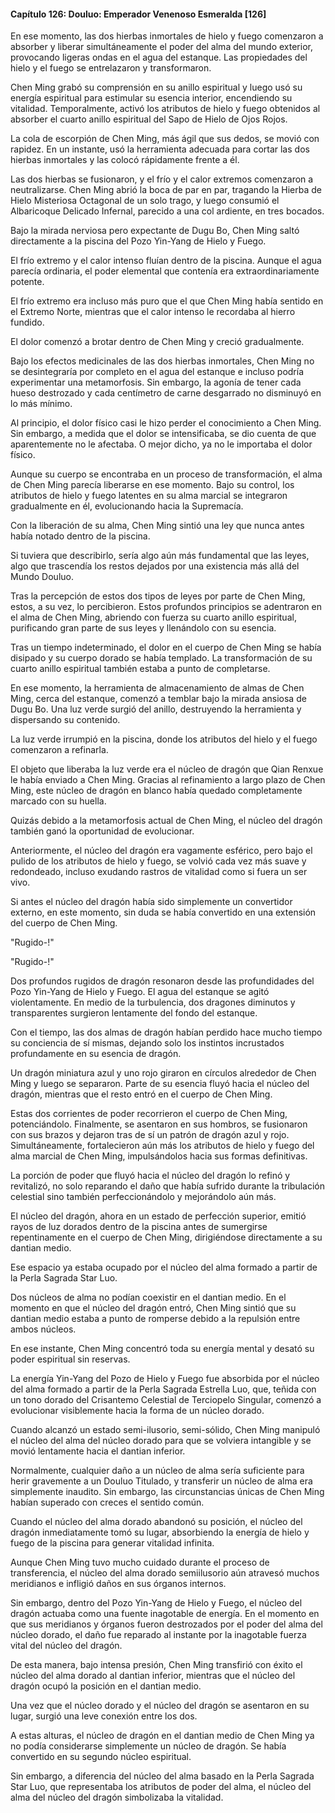 
#### Capítulo 126: Douluo: Emperador Venenoso Esmeralda [126]

En ese momento, las dos hierbas inmortales de hielo y fuego comenzaron a absorber y liberar simultáneamente el poder del alma del mundo exterior, provocando ligeras ondas en el agua del estanque. Las propiedades del hielo y el fuego se entrelazaron y transformaron.

Chen Ming grabó su comprensión en su anillo espiritual y luego usó su energía espiritual para estimular su esencia interior, encendiendo su vitalidad. Temporalmente, activó los atributos de hielo y fuego obtenidos al absorber el cuarto anillo espiritual del Sapo de Hielo de Ojos Rojos.

La cola de escorpión de Chen Ming, más ágil que sus dedos, se movió con rapidez. En un instante, usó la herramienta adecuada para cortar las dos hierbas inmortales y las colocó rápidamente frente a él.

Las dos hierbas se fusionaron, y el frío y el calor extremos comenzaron a neutralizarse. Chen Ming abrió la boca de par en par, tragando la Hierba de Hielo Misteriosa Octagonal de un solo trago, y luego consumió el Albaricoque Delicado Infernal, parecido a una col ardiente, en tres bocados.

Bajo la mirada nerviosa pero expectante de Dugu Bo, Chen Ming saltó directamente a la piscina del Pozo Yin-Yang de Hielo y Fuego.

El frío extremo y el calor intenso fluían dentro de la piscina. Aunque el agua parecía ordinaria, el poder elemental que contenía era extraordinariamente potente.

El frío extremo era incluso más puro que el que Chen Ming había sentido en el Extremo Norte, mientras que el calor intenso le recordaba al hierro fundido.

El dolor comenzó a brotar dentro de Chen Ming y creció gradualmente.

Bajo los efectos medicinales de las dos hierbas inmortales, Chen Ming no se desintegraría por completo en el agua del estanque e incluso podría experimentar una metamorfosis. Sin embargo, la agonía de tener cada hueso destrozado y cada centímetro de carne desgarrado no disminuyó en lo más mínimo.

Al principio, el dolor físico casi le hizo perder el conocimiento a Chen Ming. Sin embargo, a medida que el dolor se intensificaba, se dio cuenta de que aparentemente no le afectaba. O mejor dicho, ya no le importaba el dolor físico.

Aunque su cuerpo se encontraba en un proceso de transformación, el alma de Chen Ming parecía liberarse en ese momento. Bajo su control, los atributos de hielo y fuego latentes en su alma marcial se integraron gradualmente en él, evolucionando hacia la Supremacía.

Con la liberación de su alma, Chen Ming sintió una ley que nunca antes había notado dentro de la piscina.

Si tuviera que describirlo, sería algo aún más fundamental que las leyes, algo que trascendía los restos dejados por una existencia más allá del Mundo Douluo.

Tras la percepción de estos dos tipos de leyes por parte de Chen Ming, estos, a su vez, lo percibieron. Estos profundos principios se adentraron en el alma de Chen Ming, abriendo con fuerza su cuarto anillo espiritual, purificando gran parte de sus leyes y llenándolo con su esencia.

Tras un tiempo indeterminado, el dolor en el cuerpo de Chen Ming se había disipado y su cuerpo dorado se había templado. La transformación de su cuarto anillo espiritual también estaba a punto de completarse.

En ese momento, la herramienta de almacenamiento de almas de Chen Ming, cerca del estanque, comenzó a temblar bajo la mirada ansiosa de Dugu Bo. Una luz verde surgió del anillo, destruyendo la herramienta y dispersando su contenido.

La luz verde irrumpió en la piscina, donde los atributos del hielo y el fuego comenzaron a refinarla.

El objeto que liberaba la luz verde era el núcleo de dragón que Qian Renxue le había enviado a Chen Ming. Gracias al refinamiento a largo plazo de Chen Ming, este núcleo de dragón en blanco había quedado completamente marcado con su huella.

Quizás debido a la metamorfosis actual de Chen Ming, el núcleo del dragón también ganó la oportunidad de evolucionar.

Anteriormente, el núcleo del dragón era vagamente esférico, pero bajo el pulido de los atributos de hielo y fuego, se volvió cada vez más suave y redondeado, incluso exudando rastros de vitalidad como si fuera un ser vivo.

Si antes el núcleo del dragón había sido simplemente un convertidor externo, en este momento, sin duda se había convertido en una extensión del cuerpo de Chen Ming.

"Rugido-!"

"Rugido-!"

Dos profundos rugidos de dragón resonaron desde las profundidades del Pozo Yin-Yang de Hielo y Fuego. El agua del estanque se agitó violentamente. En medio de la turbulencia, dos dragones diminutos y transparentes surgieron lentamente del fondo del estanque.

Con el tiempo, las dos almas de dragón habían perdido hace mucho tiempo su conciencia de sí mismas, dejando solo los instintos incrustados profundamente en su esencia de dragón.

Un dragón miniatura azul y uno rojo giraron en círculos alrededor de Chen Ming y luego se separaron. Parte de su esencia fluyó hacia el núcleo del dragón, mientras que el resto entró en el cuerpo de Chen Ming.

Estas dos corrientes de poder recorrieron el cuerpo de Chen Ming, potenciándolo. Finalmente, se asentaron en sus hombros, se fusionaron con sus brazos y dejaron tras de sí un patrón de dragón azul y rojo. Simultáneamente, fortalecieron aún más los atributos de hielo y fuego del alma marcial de Chen Ming, impulsándolos hacia sus formas definitivas.

La porción de poder que fluyó hacia el núcleo del dragón lo refinó y revitalizó, no solo reparando el daño que había sufrido durante la tribulación celestial sino también perfeccionándolo y mejorándolo aún más.

El núcleo del dragón, ahora en un estado de perfección superior, emitió rayos de luz dorados dentro de la piscina antes de sumergirse repentinamente en el cuerpo de Chen Ming, dirigiéndose directamente a su dantian medio.

Ese espacio ya estaba ocupado por el núcleo del alma formado a partir de la Perla Sagrada Star Luo.

Dos núcleos de alma no podían coexistir en el dantian medio. En el momento en que el núcleo del dragón entró, Chen Ming sintió que su dantian medio estaba a punto de romperse debido a la repulsión entre ambos núcleos.

En ese instante, Chen Ming concentró toda su energía mental y desató su poder espiritual sin reservas.

La energía Yin-Yang del Pozo de Hielo y Fuego fue absorbida por el núcleo del alma formado a partir de la Perla Sagrada Estrella Luo, que, teñida con un tono dorado del Crisantemo Celestial de Terciopelo Singular, comenzó a evolucionar visiblemente hacia la forma de un núcleo dorado.

Cuando alcanzó un estado semi-ilusorio, semi-sólido, Chen Ming manipuló el núcleo del alma del núcleo dorado para que se volviera intangible y se movió lentamente hacia el dantian inferior.

Normalmente, cualquier daño a un núcleo de alma sería suficiente para herir gravemente a un Douluo Titulado, y transferir un núcleo de alma era simplemente inaudito. Sin embargo, las circunstancias únicas de Chen Ming habían superado con creces el sentido común.

Cuando el núcleo del alma dorado abandonó su posición, el núcleo del dragón inmediatamente tomó su lugar, absorbiendo la energía de hielo y fuego de la piscina para generar vitalidad infinita.

Aunque Chen Ming tuvo mucho cuidado durante el proceso de transferencia, el núcleo del alma dorado semiilusorio aún atravesó muchos meridianos e infligió daños en sus órganos internos.

Sin embargo, dentro del Pozo Yin-Yang de Hielo y Fuego, el núcleo del dragón actuaba como una fuente inagotable de energía. En el momento en que sus meridianos y órganos fueron destrozados por el poder del alma del núcleo dorado, el daño fue reparado al instante por la inagotable fuerza vital del núcleo del dragón.

De esta manera, bajo intensa presión, Chen Ming transfirió con éxito el núcleo del alma dorado al dantian inferior, mientras que el núcleo del dragón ocupó la posición en el dantian medio.

Una vez que el núcleo dorado y el núcleo del dragón se asentaron en su lugar, surgió una leve conexión entre los dos.

A estas alturas, el núcleo de dragón en el dantian medio de Chen Ming ya no podía considerarse simplemente un núcleo de dragón. Se había convertido en su segundo núcleo espiritual.

Sin embargo, a diferencia del núcleo del alma basado en la Perla Sagrada Star Luo, que representaba los atributos de poder del alma, el núcleo del alma del núcleo del dragón simbolizaba la vitalidad.